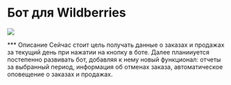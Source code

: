 # Бот для Wildberries
<a href="https://codeclimate.com/github/DrAculaJD/wildberries_bot/maintainability"><img src="https://api.codeclimate.com/v1/badges/ec282165f37500a9dfba/maintainability" /></a>

*** Описание
Сейчас стоит цель получать данные о заказах и продажах за текущий день при нажатии на кнопку в боте.
Далее планииуется постепенно развивать бот, добавляя к нему новый функционал: отчеты за выбранный период, информация об отменах заказа, автоматическое оповещение о заказах и продажах.
